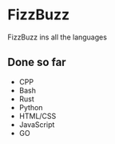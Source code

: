 # FizzBuzz

FizzBuzz ins all the languages

## Done so far

- CPP
- Bash
- Rust
- Python
- HTML/CSS
- JavaScript
- GO